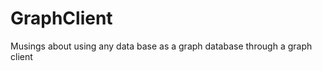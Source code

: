 GraphClient
===========

Musings about using any data base as a graph database through a graph client